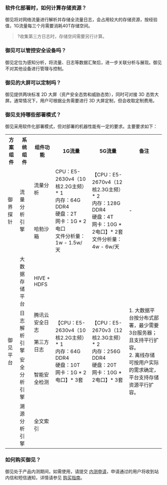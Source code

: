 ### 软件化部署时，如何计算存储资源？
御见将对网络流量进行解析并存储全流量日志，会占用较大的存储资源，按经验值，1G流量每三个月需要消耗40T存储空间。
>?收集第三方日志时，存储空间需要另行计算。

### 御见可以管控安全设备吗？
御见定位为感知分析，将流量、日志等数据汇聚后，进一步关联分析与展现。御见不对其他设备进行管理与控制。

### 御见的大屏可以定制吗？
御见提供两块标准 2D 大屏（资产安全态势和威胁态势），同时可对接 3D 态势大屏。通常情况下，用户可根据业务需要进行 3D 大屏定制，但会收取定制费用。

### 御见支持哪些部署模式？
御见采用软件化部署模式，但对部署的机器性能有一定的要求。主要要求如下：
<table>
<tr>
<th>方案组件</th>
<th>系统组件</th>
<th>组件功能</th>
<th>1G流量</th>
<th>5G流量</th>
<th>备注</th>
</tr>

<tr>
<td rowspan=2>御界探针</td>
<td rowspan=2>流量分析引擎</td>
<td>流量分析</td>
<td rowspan=2>CPU：E5-2630v4（10核2.2G主频）* 1<br>内存：64G DDR4<br>硬盘：2T<br>网卡：1G * 2电口<br>文件分析量：1w - 1.5w/天</td>
<td rowspan=2>【CPU：E5-2670v4（12核2.3G主频） * 2<br>内存：128G DDR4<br>硬盘：4T<br>网卡：10G * 2电口】* 2套<br>文件分析量：4w - 6w/天</td>
<td rowspan=2>-</td>
</tr>

<tr>
<td>哈勃沙箱</td>
</tr>

<tr>
<td rowspan=5>御见平台</td>
<td>大数据存储平台</td>
<td>HIVE + HDFS</td>
<td rowspan=5>【CPU：E5-2630v4（10核2.2G主频）* 1<br>内存：64G DDR4<br>硬盘：10T<br>网卡：1G * 2电口】* 3套<br></td>
<td rowspan=5>【CPU：E5-2670v3（12核2.3G主频） * 2<br>内存：256G DDR4<br>硬盘：20T<br>网卡：10G * 2电口】* 3套<br></td>
<td rowspan=5>1. 大数据平台按分布式部署，最少需要3台服务器；且支持平行扩容。<br>2. 离线存储可按用户实际的需求确定，平台支持存储资源平行扩容。</td>
</tr>

<tr>
<td rowspan=2>日志解析引擎</td>
<td>腾讯云安全日志</td>
</tr>

<tr>
<td>第三方日志</td>
</tr>

<tr>
<td>安全分析引擎</td>
<td>智能安全检测</td>
</tr>

<tr>
<td>溯源分析引擎</td>
<td>全文索引</td>
</tr>
</table>

### 如何购买御见？
御见处于产品内测期间，如需使用，请提交 [内测申请](https://cloud.tencent.com/apply/p/ytn4yqr036)，申请通过的用户将收到站内信和短信通知，详情请参见 [购买指南](https://cloud.tencent.com/document/product/1011/31147)。
